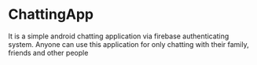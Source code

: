 # ChattingApp
It is a simple android chatting application via firebase authenticating system.
Anyone can use this application for only chatting with their family, friends and other people
